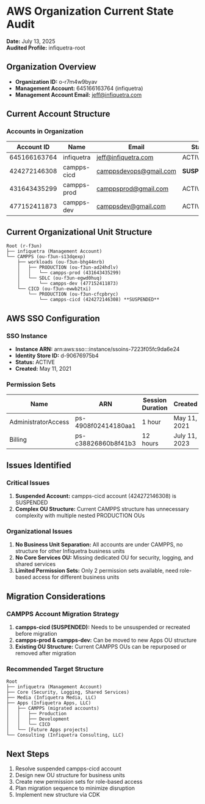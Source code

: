 # AWS Organization Current State Audit
**Date:** July 13, 2025  
**Audited Profile:** infiquetra-root

## Organization Overview
- **Organization ID:** o-r7m4w9byav
- **Management Account:** 645166163764 (infiquetra)
- **Management Account Email:** jeff@infiquetra.com

## Current Account Structure

### Accounts in Organization
| Account ID | Name | Email | Status | Location |
|------------|------|-------|---------|----------|
| 645166163764 | infiquetra | jeff@infiquetra.com | ACTIVE | Root |
| 424272146308 | campps-cicd | camppsdevops@gmail.com | **SUSPENDED** | CAMPPS/CICD/PRODUCTION |
| 431643435299 | campps-prod | camppsprod@gmail.com | ACTIVE | CAMPPS/workloads/PRODUCTION |
| 477152411873 | campps-dev | camppsdev@gmail.com | ACTIVE | CAMPPS/workloads/SDLC |

## Current Organizational Unit Structure

```
Root (r-f3un)
├── infiquetra (Management Account)
└── CAMPPS (ou-f3un-s13dqexp)
    ├── workloads (ou-f3un-bhg44nrb)
    │   ├── PRODUCTION (ou-f3un-ad24hdlv)
    │   │   └── campps-prod (431643435299)
    │   └── SDLC (ou-f3un-egwd0huq)
    │       └── campps-dev (477152411873)
    └── CICD (ou-f3un-ewwb2txi)
        └── PRODUCTION (ou-f3un-cfcpbryc)
            └── campps-cicd (424272146308) **SUSPENDED**
```

## AWS SSO Configuration

### SSO Instance
- **Instance ARN:** arn:aws:sso:::instance/ssoins-7223f05fc9da6e24
- **Identity Store ID:** d-90676975b4
- **Status:** ACTIVE
- **Created:** May 11, 2021

### Permission Sets
| Name | ARN | Session Duration | Created |
|------|-----|------------------|---------|
| AdministratorAccess | ps-4908f02414180aa1 | 1 hour | May 11, 2021 |
| Billing | ps-c38826860b8f41b3 | 12 hours | July 11, 2023 |

## Issues Identified

### Critical Issues
1. **Suspended Account:** campps-cicd account (424272146308) is SUSPENDED
2. **Complex OU Structure:** Current CAMPPS structure has unnecessary complexity with multiple nested PRODUCTION OUs

### Organizational Issues
1. **No Business Unit Separation:** All accounts are under CAMPPS, no structure for other Infiquetra business units
2. **No Core Services OU:** Missing dedicated OU for security, logging, and shared services
3. **Limited Permission Sets:** Only 2 permission sets available, need role-based access for different business units

## Migration Considerations

### CAMPPS Account Migration Strategy
1. **campps-cicd (SUSPENDED):** Needs to be unsuspended or recreated before migration
2. **campps-prod & campps-dev:** Can be moved to new Apps OU structure
3. **Existing OU Structure:** Current CAMPPS OUs can be repurposed or removed after migration

### Recommended Target Structure
```
Root
├── infiquetra (Management Account)
├── Core (Security, Logging, Shared Services)
├── Media (Infiquetra Media, LLC)
├── Apps (Infiquetra Apps, LLC)
│   ├── CAMPPS (migrated accounts)
│   │   ├── Production
│   │   ├── Development  
│   │   └── CICD
│   └── [Future Apps projects]
└── Consulting (Infiquetra Consulting, LLC)
```

## Next Steps
1. Resolve suspended campps-cicd account
2. Design new OU structure for business units
3. Create new permission sets for role-based access
4. Plan migration sequence to minimize disruption
5. Implement new structure via CDK